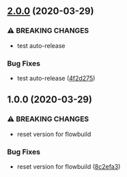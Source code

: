 ## [2.0.0](https://github.com/flow-build/engine/compare/v1.0.0...v2.0.0) (2020-03-29)


### ⚠ BREAKING CHANGES

* test auto-release

### Bug Fixes

* test auto-release ([4f2d275](https://github.com/flow-build/engine/commit/4f2d275f1ab30e8f33dcedd180684e0381c29be0))

## 1.0.0 (2020-03-29)


### ⚠ BREAKING CHANGES

* reset version for flowbuild

### Bug Fixes

* reset version for flowbuild ([8c2efa3](https://github.com/flow-build/engine/commit/8c2efa3ec7a31e55bace49246c6b56c716fe8661))
